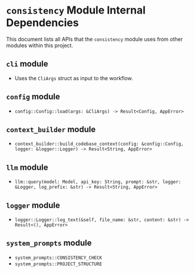 # `consistency` Module Internal Dependencies

This document lists all APIs that the `consistency` module uses from other modules within this project.

## `cli` module

- Uses the `CliArgs` struct as input to the workflow.

## `config` module

- `config::Config::load(args: &CliArgs) -> Result<Config, AppError>`

## `context_builder` module

- `context_builder::build_codebase_context(config: &config::Config, logger: &logger::Logger) -> Result<String, AppError>`

## `llm` module

- `llm::query(model: Model, api_key: String, prompt: &str, logger: &Logger, log_prefix: &str) -> Result<String, AppError>`

## `logger` module

- `logger::Logger::log_text(&self, file_name: &str, content: &str) -> Result<(), AppError>`

## `system_prompts` module

- `system_prompts::CONSISTENCY_CHECK`
- `system_prompts::PROJECT_STRUCTURE`